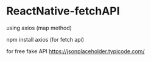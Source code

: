 # ReactNative-fetchAPI
 using axios (map method)
 
 npm install axios (for fetch api)

 
 for free fake API
 https://jsonplaceholder.typicode.com/
